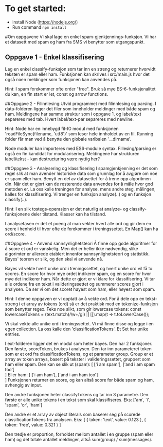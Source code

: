 # To get started:

* Install Node (https://nodejs.org/)
* Run command `npm install`

#Om oppgavene
Vi skal lage en enkel spam-gjenkjennings-funksjon. Vi har et datasett med spam
og ham fra SMS vi benytter som utgangspunkt.

## Oppgave 1 - Enkel klassifisering
Lag en enkel classify-funksjon som tar inn en streng og returnerer hvorvidt
teksten er spam eller ham. Funksjonen kan skrives i src/main.js hvor det også
noen meldinger som funksjonen kan anvendes på. 

Hint: 
I spam forekommer ofte order "free". Bruk så mye ES-6-funksjonalitet du kan,
en fin start er let, const og arrow functions.

##Oppgave 2 - Filinnlesing
Utvid programmet med filinnlesing og parsing. I data-folderen ligger det filer som 
inneholder meldinger med både spam og ham. Meldingene har samme struktur som i 
oppgave 1, og label/text separeres med tab. Hvert label/text-par separeres med newline.

Hint: 
Node har en innebygd fil-IO modul med funksjonen 'readFileSync(filename, 'utf8')'
som leser hele innholdet av en fil. Running folder får man ved å benytte den
globale varibalen '__dirname'.

Node moduler kan importeres med ES6-module syntax. Fillesing/parsing er også en fin
kandidat for modularisering. Meldingene har strukturen label/tekst - kan destructuring
være nyttig her?

##Oppgave 3 - Analysering og klassifisering
I spamgjenkjenning er det som regel slik at man avender historiske data som grunnlag for å avgjøre om
noe er spam eller ham. Benytt en del av datasettet for å trene opp algoritmen din. Når det er gjort
kan de resterende data anvendes for å måle hvor god metoden er. La oss kalle treningen for analyse, mens
andre steg, målingen, kalles for klassifisering. Vi trenger en funksjon analyze(..) og en funksjon
classify(..).

Hint: 
I en slik tostegs-operasjon er det naturlig at analyze- og classify-funksjonene deler tilstand. Klasser kan
ha tilstand.

I analysefasen er det et poeng at man vekter hvert alle ord og gir dem en score i henhold til hvor ofte de
forekommer i treningssettet. En Map() kan ha ord/score.

##Oppgave 4 - Anvend sannsynlighetsteori
Å finne opp gode algoritmer for å score et ord er vanskelig. Men det er heller ikke nødvendig, slike
algorimter er allerede etablert innenfor sannsynlighetsteori og statistikk. Bayes' teorem er slik, og den
skal vi anvende nå.

Bayes vil vekte hvert unike ord i treningssettet, og hvert unike ord vil få to scores. En score for hvor mye
ordet indikerer spam, og en score for hvor mye det indikerer ham. Når dette er gjort er vi klare for
klassifisering. Vi tar alle ordene fra en tekst i valideringssettet og summerer scores gjort i analysen.
Da ser vi om det scoret høyest som ham, eller høyest som spam.

Hint:
I denne oppgaven er vi opptatt av å vekte ord. For å dele opp en tekst-streng i et array av tokens (ord)
så er det praktisk med en tokenize-funksjon som benytter regex. Feks noe slikt, som gir lowercase tokens:
const lowercaseTokens = (text.match(/\w+/gi) || []).map(t => t.toLowerCase());

Vi skal vekte alle unike ord i treningssettet. Vi må finne disse og legge i en egen collection. La oss kalle
den 'classificationTokens'. Et Set har unike entries.

I ext-folderen ligger det en modul som heter bayes. Den har 2 funksjoner. Den første,
scoreToken, brukes i analysen. Den tar inn parameteret token som er et ord fra classificationTokens, og et
parameter group. Group er et array av token arrays, basert på tekster i valideringssettet, gruppert som ham eller
spam. Den kan se slik ut (spam):
[
	['i am spam'],
	['and i am spam too']	
]
Eller ham:
[
	['i am ham'],
	['and i am ham too']	
]
Funksjonen returner en score, og kan altså score for både spam og ham, avhengig av input.

Den andre funksjonen heter classifyTokens og tar inn 3 parametre. Den første er alle unike tokens i en tekst som skal
klassifiseres.
Eks: ['am', 'i', 'spam', 'or', 'ham']

Den andre er et array av object literals som baserer seg på scorede classificationTokens fra analysen. Eks:
[
	{ token: 'text', value: 0.123 },
	{ token: 'free', value: 0.321 }
]

Den tredje er proportion, forholdet mellom antallet i en gruppe (spam eller ham) og det totale antallet meldinger,
altså sum(group) / sum(messages).